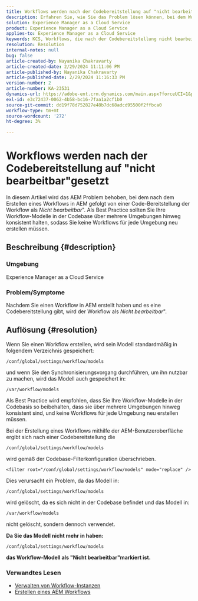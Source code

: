 ```yaml
---
title: Workflows werden nach der Codebereitstellung auf "nicht bearbeitbar"gesetzt
description: Erfahren Sie, wie Sie das Problem lösen können, bei dem Workflows nach der Code-Implementierung auf "nicht bearbeitbar"festgelegt sind. Halten Sie Ihre Workflow-Modelle in der Codebasis über mehrere
solution: Experience Manager as a Cloud Service
product: Experience Manager as a Cloud Service
applies-to: Experience Manager as a Cloud Service
keywords: KCS, Workflows, die nach der Codebereitstellung nicht bearbeitbar sind, AEM, AEMaaCS, Workflow
resolution: Resolution
internal-notes: null
bug: false
article-created-by: Nayanika Chakravarty
article-created-date: 2/29/2024 11:11:06 PM
article-published-by: Nayanika Chakravarty
article-published-date: 2/29/2024 11:16:33 PM
version-number: 2
article-number: KA-23531
dynamics-url: https://adobe-ent.crm.dynamics.com/main.aspx?forceUCI=1&pagetype=entityrecord&etn=knowledgearticle&id=728c9bcd-57d7-ee11-9079-6045bd006b3d
exl-id: e3c72437-0062-4b58-bc16-7faa1a2cf1b0
source-git-commit: dd19f78d752827e48b7dc68adcd95500f2ffbca0
workflow-type: tm+mt
source-wordcount: '272'
ht-degree: 3%

---
```


# Workflows werden nach der Codebereitstellung auf &quot;nicht bearbeitbar&quot;gesetzt


In diesem Artikel wird das AEM Problem behoben, bei dem nach dem Erstellen eines Workflows in AEM gefolgt von einer Code-Bereitstellung der Workflow als *Nicht bearbeitbar*&quot;. Als Best Practice sollten Sie Ihre Workflow-Modelle in der Codebase über mehrere Umgebungen hinweg konsistent halten, sodass Sie keine Workflows für jede Umgebung neu erstellen müssen.

## Beschreibung {#description}


### Umgebung

Experience Manager as a Cloud Service

### Problem/Symptome

Nachdem Sie einen Workflow in AEM erstellt haben und es eine Codebereitstellung gibt, wird der Workflow als *Nicht bearbeitbar*&quot;.


## Auflösung {#resolution}


Wenn Sie einen Workflow erstellen, wird sein Modell standardmäßig in folgendem Verzeichnis gespeichert:


```
/conf/global/settings/workflow/models
```


und wenn Sie den Synchronisierungsvorgang durchführen, um ihn nutzbar zu machen, wird das Modell auch gespeichert in:


```
/var/workflow/models
```


Als Best Practice wird empfohlen, dass Sie Ihre Workflow-Modelle in der Codebasis so beibehalten, dass sie über mehrere Umgebungen hinweg konsistent sind, und keine Workflows für jede Umgebung neu erstellen müssen.

Bei der Erstellung eines Workflows mithilfe der AEM-Benutzeroberfläche ergibt sich nach einer Codebereitstellung die


```
/conf/global/settings/workflow/models
```


wird gemäß der Codebase-Filterkonfiguration überschrieben.


```
<filter root="/conf/global/settings/workflow/models" mode="replace" />
```


Dies verursacht ein Problem, da das Modell in:


```
/conf/global/settings/workflow/models
```


wird gelöscht, da es sich nicht in der Codebase befindet und das Modell in:


```
/var/workflow/models
```


nicht gelöscht, sondern dennoch verwendet.

<b>Da Sie das Modell nicht mehr in haben:</b>


```
/conf/global/settings/workflow/models
```


<b>das Workflow-Modell als &quot;Nicht bearbeitbar&quot;markiert ist.</b>

### <b>Verwandtes Lesen</b>

- [Verwalten von Workflow-Instanzen](https://docs.mktossl.com/docs/experience-manager-cloud-service/content/sites/administering/workflows-administering.html?lang=en)
- [Erstellen eines AEM Workflows](https://experienceleague.adobe.com/docs/experience-manager-learn/cloud-service/forms/create-aem-workflow/create-workflow.html?lang=en)
